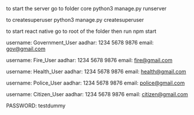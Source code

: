 
to start the server
go to folder core
python3 manage.py runserver 

to createsuperuser
python3 manage.py createsuperuser

to start react native go to root of the folder
then run
npm start

username: Government_User
aadhar: 1234 5678 9876
email: gov@gmail.com

username: Fire_User
aadhar: 1234 5678 9876
email: fire@gmail.com

username: Health_User
aadhar: 1234 5678 9876
email: health@gmail.com

username: Police_User
aadhar: 1234 5678 9876
email: police@gmail.com

username: Citizen_User
aadhar: 1234 5678 9876
email: citizen@gmail.com


PASSWORD: testdummy